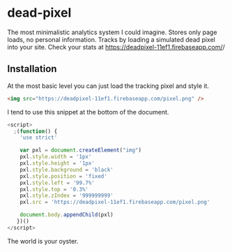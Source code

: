 # dead-pixel

The most minimalistic analytics system I could imagine. Stores only page loads, no personal information. Tracks by loading a simulated dead pixel into your site. Check your stats at https://deadpixel-11ef1.firebaseapp.com/<your-url-here>/

## Installation

At the most basic level you can just load the tracking pixel and style it.

```html
<img src="https://deadpixel-11ef1.firebaseapp.com/pixel.png" />
```

I tend to use this snippet at the bottom of the document.

```javascript
<script>
  ;(function() {
    'use strict'

    var pxl = document.createElement("img")
    pxl.style.width = '1px'
    pxl.style.height = '1px'
    pxl.style.background = 'black'
    pxl.style.position = 'fixed'
    pxl.style.left = '99.7%'
    pxl.style.top = '0.3%'
    pxl.style.zIndex = '999999999'
    pxl.src = 'https://deadpixel-11ef1.firebaseapp.com/pixel.png'

    document.body.appendChild(pxl)
   })()
</script>
```

The world is your oyster.
